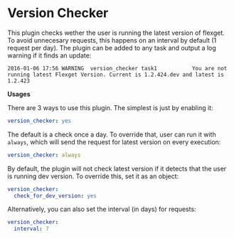 # Version Checker

This plugin checks wether the user is running the latest version of flexget. To avoid unnecesary requests, this happens on an interval by default (1 request per day).
The plugin can be added to any task and output a log warning if it finds an update:

```
2016-01-06 17:56 WARNING  version_checker task1           You are not running latest Flexget Version. Current is 1.2.424.dev and latest is 1.2.423
```

**Usages**

There are 3 ways to use this plugin. The simplest is just by enabling it:

```yaml
version_checker: yes
```

The default is a check once a day. To override that, user can run it with `always`, which will send the request for latest version on every execution:

```yaml
version_checker: always
```

By default, the plugin will not check latest version if it detects that the user is running dev version. To override this, set it as an object:

```yaml
version_checker:
  check_for_dev_version: yes
```

Alternatively, you can also set the interval (in days) for requests:

```yaml
version_checker:
  interval: 7
```

